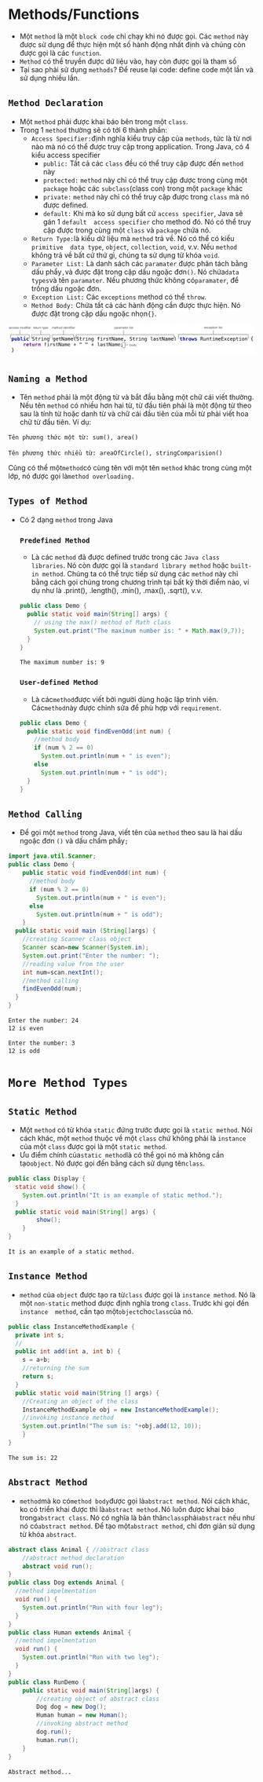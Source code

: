 # Methods/Functions
- Một `method` là một `block code` chỉ chạy khi nó được gọi. Các `method` này được sử 
dụng để thực hiện một số hành động nhất định và chúng còn được gọi là các `function`.
- `Method` có thể truyền được dữ liệu vào, hay còn được gọi là tham số
- Tại sao phải sử dụng `methods`? Để reuse lại code: define code một lần và sử dụng 
nhiều lần.

## `Method Declaration`
- Một `method` phải được khai báo bên trong một `class`.
- Trong 1 `method` thường sẽ có tới 6 thành phần:
  - `Access Specifier:`định nghĩa kiểu truy cập của `methods`, tức là từ nơi nào mà 
  nó có thể được truy cập trong application. Trong Java, có 4 kiểu access specifier
    - `public:` Tất cả các `class` đều có thể truy cập được đến `method` này
    - `protected:` `method` này chỉ có thể truy cập được trong cùng một `package` hoặc 
    các `subclass`(class con) trong một `package` khác
    - `private:` `method` này chỉ có thể truy cập được trong `class` mà nó được defined.
    - `default:` Khi mà ko sử dụng bất cứ `access specifier`, Java sẽ gán 1 `default 
    access specifier` cho method đó. Nó có thể truy cập được trong cùng một `class` 
    và `package` chứa nó.
  - `Return Type:`là kiểu dữ liệu mà `method` trả về. Nó có thể có kiểu `primitive 
  data type`, `object`, `collection`, `void`, v.v. Nếu `method` không trả về bất cứ 
  thứ gì, chúng ta sử dụng từ khóa `void`.
  - `Parameter List:` Là danh sách các `paramater` được phân tách bằng dấu phẩy`,`và 
  được đặt trong cặp dấu ngoặc đơn`()`. Nó chứa`data types`và tên `paramater`. Nếu phương 
  thức không có`paramater`, để trống dấu ngoặc đơn.
  - `Exception List:` Các `exceptions` method có thể `throw`.
  - `Method Body:` Chứa tất cả các hành động cần được thực hiện. Nó được đặt trong 
  cặp dấu ngoặc nhọn`{}`.

<p align = "center">
    <img src="images/img.png">
</p>

## `Naming a Method`
- Tên `method` phải là một động từ và bắt đầu bằng một chữ cái viết thường. Nếu tên 
`method` có nhiều hơn hai từ, từ đầu tiên phải là một động từ theo sau là tính từ 
hoặc danh từ và chữ cái đầu tiên của mỗi từ phải viết hoa chữ từ đầu tiên. Ví dụ:

```shell
Tên phương thức một từ: sum(), area()

Tên phương thức nhiều từ: areaOfCircle(), stringComparision()
```

Cũng có thể một`method`có cùng tên với một tên `method` khác trong cùng một lớp, nó 
được gọi là`method overloading.`

## `Types of Method`
- Có 2 dạng `method` trong Java

  ### `Predefined Method`
  - Là các `method` đã được defined trước trong các `Java class libraries`. Nó còn 
  được gọi là `standard library method` hoặc `built-in method`. Chúng ta có thể trực 
  tiếp sử dụng các `method` này chỉ bằng cách gọi chúng trong chương trình tại bất kỳ
  thời điểm nào, ví dụ như là .print(), .length(), .min(), .max(), .sqrt(), v.v.

  ```java
  public class Demo {  
    public static void main(String[] args) {
      // using the max() method of Math class  
      System.out.print("The maximum number is: " + Math.max(9,7));  
    }  
  }
  ```
  ```shell
  The maximum number is: 9
  ```
  
  ### `User-defined Method`
  - Là các`method`được viết bởi người dùng hoặc lập trình viên. Các`method`này được 
  chỉnh sửa để phù hợp với `requirement`.

  ```java
  public class Demo {
    public static void findEvenOdd(int num) {
      //method body  
      if (num % 2 == 0)
        System.out.println(num + " is even");
      else
        System.out.println(num + " is odd");
    }
  }
  ```
  
## `Method Calling`
- Để gọi một `method` trong Java, viết tên của `method` theo sau là hai dấu ngoặc đơn
`()` và dấu chấm phẩy`;`

```java
import java.util.Scanner;
public class Demo { 
    public static void findEvenOdd(int num) {
      //method body  
      if (num % 2 == 0)
        System.out.println(num + " is even");
      else
        System.out.println(num + " is odd");
    }
  public static void main (String[]args) {
    //creating Scanner class object     
    Scanner scan=new Scanner(System.in);
    System.out.print("Enter the number: ");
    //reading value from the user  
    int num=scan.nextInt();
    //method calling  
    findEvenOdd(num);
  }
}
```
```shell
Enter the number: 24
12 is even
```
```shell
Enter the number: 3
12 is odd
```

# `More Method Types`
## `Static Method`
- Một `method` có từ khóa `static` đứng trước được gọi là `static method`. Nói cách 
khác, một `method` thuộc về một `class` chứ không phải là `instance` của một `class` 
được gọi là một `static method`.
- Ưu điểm chính của`static method`là có thể gọi nó mà không cần tạo`object`. Nó được
gọi đến bằng cách sử dụng tên`class`.

```java
public class Display {
  static void show() {
    System.out.println("It is an example of static method.");
  }
  public static void main(String[] args) {
        show();  
    }
}  
```
```shell
It is an example of a static method.
```

## `Instance Method`
- `method` của `object` được tạo ra từ`class` được gọi là `instance method`. Nó là 
một `non-static` method được định nghĩa trong `class`. Trước khi gọi đến `instance 
method`, cần tạo một`object`cho`class`của nó.

```java
public class InstanceMethodExample {
  private int s;
  // 
  public int add(int a, int b) {
    s = a+b;
    //returning the sum  
    return s;
  }
  public static void main(String [] args) {  
    //Creating an object of the class  
    InstanceMethodExample obj = new InstanceMethodExample();  
    //invoking instance method   
    System.out.println("The sum is: "+obj.add(12, 10));  
    }
}  
```
```shell
The sum is: 22
```

## `Abstract Method`
-  `method`mà ko có`method body`được gọi là`abstract method`. Nói cách khác, ko có 
triển khai được thì là`abstract method.`Nó luôn được khai báo trong`abstract class`.
Nó có nghĩa là bản thân`class`phải`abstract` nếu như nó có`abstract method`. Để tạo 
một`abstract method`, chỉ đơn giản sử dụng từ khóa `abstract`.

```java
abstract class Animal { //abstract class  
    //abstract method declaration  
    abstract void run();  
}  
public class Dog extends Animal {
  //method impelmentation
  void run() {
    System.out.println("Run with four leg");
  }
}
public class Human extends Animal {
  //method impelmentation
  void run() {
    System.out.println("Run with two leg");
  }
}
public class RunDemo {
    public static void main(String[]args) {
        //creating object of abstract class  
        Dog dog = new Dog();
        Human human = new Human();
        //invoking abstract method  
        dog.run();
        human.run();
    }
}
```
```shell
Abstract method...
```